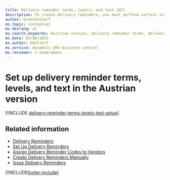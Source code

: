 ```yaml
---
title: Delivery reminder terms, levels, and text [AT]
description: To create delivery reminders, you must perform certain setup tasks in the Austrian version.
author: brentholtorf
ms.topic: conceptual
ms.devlang: al
ms.search.keywords: Austrian version, delivery reminder terms, delivery reminder levels, delivery reminders setup
ms.date: 03/06/2025
ms.author: bholtorf
ms.service: dynamics-365-business-central
ms.reviewer: v-soumramani
---
```


# Set up delivery reminder terms, levels, and text in the Austrian version

[!INCLUDE [delivery-reminder-terms-levels-text-setup](../includes/ATCHDE/delivery-reminder-terms-levels-text-setup.md)]

## Related information

- [Delivery Reminders](delivery-reminders.md)  
- [Set Up Delivery Reminders](how-to-set-up-delivery-reminders.md)  
- [Assign Delivery Reminder Codes to Vendors](how-to-assign-delivery-reminder-codes-to-vendors.md)  
- [Create Delivery Reminders Manually](how-to-create-delivery-reminders-manually.md)  
- [Issue Delivery Reminders](how-to-issue-delivery-reminders.md)  

[!INCLUDE[footer-include](../../includes/footer-banner.md)]
